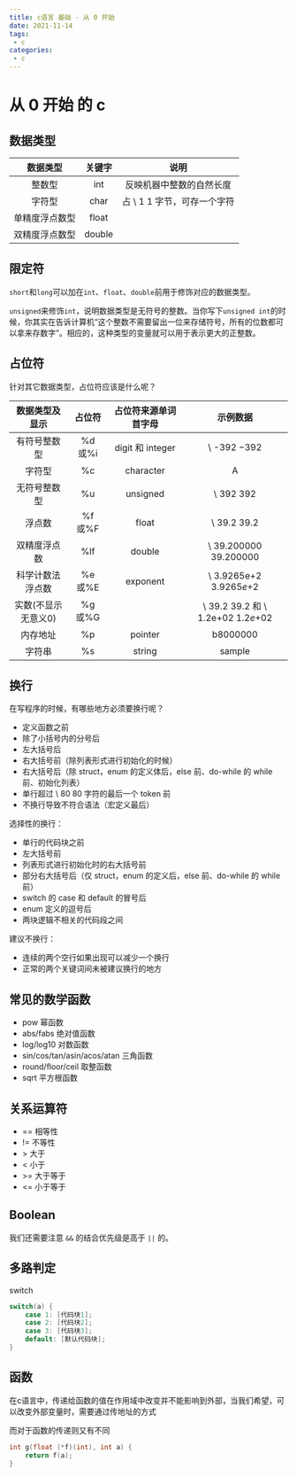 ```yaml
---
title: c语言 基础 - 从 0 开始
date: 2021-11-14
tags:
 - c
categories:
 - c
---
```


# 从 0 开始 的 c

## 数据类型

|    数据类型    | 关键字 |            说明             |
| :------------: | :----: | :-------------------------: |
|     整数型     |  int   |  反映机器中整数的自然长度   |
|     字符型     |  char  | 占 \ 1 1 字节，可存一个字符 |
| 单精度浮点数型 | float  |                             |
| 双精度浮点数型 | double |                             |



## 限定符

`short`和`long`可以加在`int`、`float`、`double`前用于修饰对应的数据类型。

`unsigned`来修饰`int`，说明数据类型是无符号的整数。当你写下`unsigned int`的时候，你其实在告诉计算机“这个整数不需要留出一位来存储符号，所有的位数都可以拿来存数字”。相应的，这种类型的变量就可以用于表示更大的正整数。

## 占位符

针对其它数据类型，占位符应该是什么呢？



|   数据类型及显示    | 占位符 | 占位符来源单词首字母 |              示例数据              |
| :-----------------: | :----: | :------------------: | :--------------------------------: |
|    有符号整数型     | %d或%i |   digit 和 integer   |            \ -392 −392             |
|       字符型        |   %c   |      character       |                 A                  |
|    无符号整数型     |   %u   |       unsigned       |             \ 392 392              |
|       浮点数        | %f或%F |        float         |            \ 39.2 39.2             |
|    双精度浮点数     |  %lf   |        double        |       \ 39.200000 39.200000        |
|  科学计数法浮点数   | %e或%E |       exponent       |      \ 3.9265e+2 3.9265*e*+2       |
| 实数(不显示无意义0) | %g或%G |                      | \ 39.2 39.2 和 \ 1.2e+02 1.2*e*+02 |
|      内存地址       |   %p   |       pointer        |              b8000000              |
|       字符串        |   %s   |        string        |               sample               |



## 换行

在写程序的时候，有哪些地方必须要换行呢？

- 定义函数之前
- 除了小括号内的分号后
- 左大括号后
- 右大括号前（除列表形式进行初始化的时候）
- 右大括号后（除 struct，enum 的定义体后，else 前、do-while 的 while 前、初始化列表）
- 单行超过 \ 80 80 字符的最后一个 token 前
- 不换行导致不符合语法（宏定义最后）

选择性的换行：

- 单行的代码块之前
- 左大括号前
- 列表形式进行初始化时的右大括号前
- 部分右大括号后（仅 struct，enum 的定义后，else 前、do-while 的 while 前）
- switch 的 case 和 default 的冒号后
- enum 定义的逗号后
- 两块逻辑不相关的代码段之间

建议不换行：

- 连续的两个空行如果出现可以减少一个换行
- 正常的两个关键词间未被建议换行的地方



## 常见的数学函数

- pow 幂函数
- abs/fabs 绝对值函数
- log/log10 对数函数
- sin/cos/tan/asin/acos/atan 三角函数
- round/floor/ceil 取整函数
- sqrt 平方根函数



## 关系运算符

- == 相等性
- != 不等性
- \> 大于
- \< 小于
- \>= 大于等于
- \<= 小于等于



## Boolean



我们还需要注意 `&&` 的结合优先级是高于 `||` 的。

## 多路判定

switch

```c
switch(a) {
    case 1: [代码块1];
    case 2: [代码块2];
    case 3: [代码块3];
    default: [默认代码块];
}
```



## 函数

在c语言中，传递给函数的值在作用域中改变并不能影响到外部，当我们希望，可以改变外部变量时，需要通过传地址的方式

而对于函数的传递则又有不同

```c
int g(float (*f)(int), int a) {
    return f(a);
}
```



